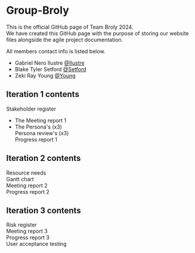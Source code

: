 # Group-Broly

This is the official GitHub page of Team Broly 2024. <br />
We have created this GitHub page with the purpose of storing our website files alongside the agile project documentation. 

All members contact info is listed below.
* Gabriel Nero Ilustre
[@Ilustre](https://twitter.com/dompizzie)
* Blake Tyler Setford
[@Setford](https://twitter.com/dompizzie)
* Zeki Ray Young
[@Young](https://twitter.com/dompizzie)

## Iteration 1 contents

Stakeholder register <br />
* The 
Meeting report 1 <br />
* The 
Persona's (x3) <br />
Persona review's (x3) <br />
Progress report 1

## Iteration 2 contents

Resource needs <br />
Gantt chart <br />
Meeting report 2 <br />
Progress report 2 

## Iteration 3 contents

Risk register <br />
Meeting report 3 <br />
Progress report 3 <br />
User acceptance testing 
